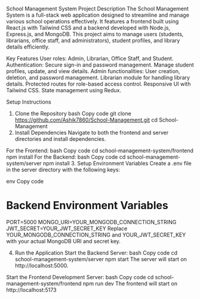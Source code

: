 School Management System
Project Description
The School Management System is a full-stack web application designed to streamline and manage various school operations effectively.
It features a frontend built using React.js with Tailwind CSS and a backend developed with Node.js, Express.js, and MongoDB. 
This project aims to manage users (students, librarians, office staff, and administrators), student profiles, and library details efficiently.

Key Features
User roles: Admin, Librarian, Office Staff, and Student.
Authentication: Secure sign-in and password management.
Manage student profiles, update, and view details.
Admin functionalities: User creation, deletion, and password management.
Librarian module for handling library details.
Protected routes for role-based access control.
Responsive UI with Tailwind CSS.
State management using Redux.


Setup Instructions
1. Clone the Repository
bash
Copy code
git clone https://github.com/Ashik7860/School-Management.git
cd School-Management
2. Install Dependencies
Navigate to both the frontend and server directories and install dependencies.

For the Frontend:
bash
Copy code
cd school-management-system/frontend
npm install
For the Backend:
bash
Copy code
cd school-management-system/server
npm install
3. Setup Environment Variables
Create a .env file in the server directory with the following keys:

env
Copy code

# Backend Environment Variables
PORT=5000
MONGO_URI=YOUR_MONGODB_CONNECTION_STRING
JWT_SECRET=YOUR_JWT_SECRET_KEY
Replace YOUR_MONGODB_CONNECTION_STRING and YOUR_JWT_SECRET_KEY with your actual MongoDB URI and secret key.

4. Run the Application
Start the Backend Server:
bash
Copy code
cd school-management-system/server
npm start
The server will start on http://localhost:5000.

Start the Frontend Development Server:
bash
Copy code
cd school-management-system/frontend
npm run dev
The frontend will start on http://localhost:5173
